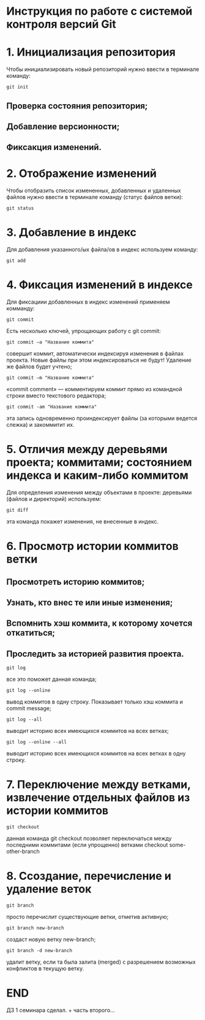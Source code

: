 # **Инструкция по работе с системой контроля версий Git**

# 1. Инициализация репозитория

Чтобы инициализировать новый репозиторий нужно ввести в терминале команду:

    git init

## Проверка состояния репозитория;

## Добавление версионности;

## Фиксакция изменений.

# 2. Отображение изменений

Чтобы отобразить список измененных, добавленных и удаленных файлов нужно ввести в терминале команду (статус файлов ветки):

    git status

# 3. Добавление в индекс

Для добавления указанного/ых файла/ов в индекс используем команду:

    git add

# 4. Фиксация изменений в индексе

Для фиксациии добавленных в индекс изменений применяем комманду:

    git commit

Есть несколько ключей, упрощающих работу с git commit:

    git commit –a "Название коммита"

совершит коммит, автоматически индексируя изменения в файлах проекта. Новые файлы при этом индексироваться не будут! Удаление же файлов будет учтено;

    git commit –m "Название коммита"

«commit comment» — комментируем коммит прямо из командной строки вместо текстового редактора;

    git commit -am "Название коммита"

эта запись одновременно проиндексирует файлы (за которыми ведется слежка) и закоммитит их.

# 5. Отличия между деревьями проекта; коммитами; состоянием индекса и каким-либо коммитом

Для определения изменения между объектами в проекте: деревьями (файлов и директорий) используем:

    git diff

эта команда покажет изменения, не внесенные в индекс.

# 6. Просмотр истории коммитов ветки

## Просмотреть историю коммитов;

## Узнать, кто внес те или иные изменения;

## Вспомнить хэш коммита, к которому хочется откатиться;

## Проследить за историей развития проекта.

    git log

все это поможет данная команда;

    git log --online

вывод коммитов в одну строку. Показывает только хэш коммита и commit message;

    git log --all

выводит историю всех имеющихся коммитов на всех ветках;

    git log --online --all

выводит историю всех имеющихся коммитов на всех ветках в одну строку.

# 7. Переключение между ветками, извлечение отдельных файлов из истории коммитов

    git checkout

данная команда git checkout позволяет переключаться между последними коммитами (если упрощенно) ветками checkout some-other-branch

# 8. Ссоздание, перечисление и удаление веток

    git branch

просто перечислит существующие ветки, отметив активную;

    git branch new-branch
    
создаст новую ветку new-branch;

    git branch -d new-branch
   
удалит ветку, если та была залита (merged) с разрешением возможных конфликтов в текущую ветку.

# END 

ДЗ 1 семинара сделал. + часть второго...